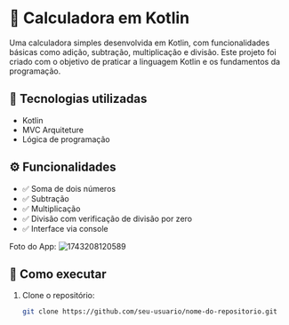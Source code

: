 # 🧮 Calculadora em Kotlin

Uma calculadora simples desenvolvida em Kotlin, com funcionalidades básicas como adição, subtração, multiplicação e divisão. Este projeto foi criado com o objetivo de praticar a linguagem Kotlin e os fundamentos da programação.

## 📱 Tecnologias utilizadas

- Kotlin
- MVC Arquiteture
- Lógica de programação


## ⚙️ Funcionalidades

- ✅ Soma de dois números
- ✅ Subtração
- ✅ Multiplicação
- ✅ Divisão com verificação de divisão por zero
- ✅ Interface via console

Foto do App: 
![1743208120589](https://github.com/user-attachments/assets/ee2a04c4-a05c-4dbc-856e-095f63bdbe48)



## 🚀 Como executar

1. Clone o repositório:
   ```bash
   git clone https://github.com/seu-usuario/nome-do-repositorio.git
